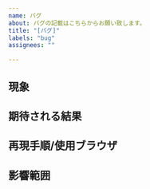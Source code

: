 ```yaml
---
name: バグ
about: バグの記載はこちらからお願い致します。
title: "[バグ]"
labels: "bug"
assignees: ""

---
```


## 現象


## 期待される結果


## 再現手順/使用ブラウザ


## 影響範囲
